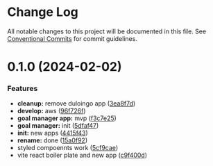 # Change Log

All notable changes to this project will be documented in this file.
See [Conventional Commits](https://conventionalcommits.org) for commit guidelines.

# 0.1.0 (2024-02-02)

### Features

-   **cleanup:** remove duloingo app ([3ea8f7d](https://github.com/paulAlexSerban/wbk--reactjs-playground--typescript/commit/3ea8f7d47da9759c9ea8f62599a8aa4250b38c3c))
-   **develop:** aws ([96f726f](https://github.com/paulAlexSerban/wbk--reactjs-playground--typescript/commit/96f726f064733ad5ee05405640fc2b69ff8c6f8f))
-   **goal manager app:** mvp ([f3c7e25](https://github.com/paulAlexSerban/wbk--reactjs-playground--typescript/commit/f3c7e2599262ff8ebfa59f0843431cbbc606836c))
-   **goal manager:** init ([5dfaf47](https://github.com/paulAlexSerban/wbk--reactjs-playground--typescript/commit/5dfaf4770c4184bf6a32ffa551a286e39a441a3b))
-   **init:** new apps ([4415f43](https://github.com/paulAlexSerban/wbk--reactjs-playground--typescript/commit/4415f438f0e5bcb85114c2881630a29c188382db))
-   **rename:** done ([15a0f92](https://github.com/paulAlexSerban/wbk--reactjs-playground--typescript/commit/15a0f92f47690da6021269d43d7489cb72cdc514))
-   styled compoennts work ([5cf9cae](https://github.com/paulAlexSerban/wbk--reactjs-playground--typescript/commit/5cf9cae09ec5f9b36f10b44435678947f4bb2f7e))
-   vite react boiler plate and new app ([c9f400d](https://github.com/paulAlexSerban/wbk--reactjs-playground--typescript/commit/c9f400d569995a3ce94b4f3c2a6c8db9b3229fdb))
